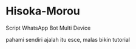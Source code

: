 # Hisoka-Morou
Script WhatsApp Bot Multi Device


pahami sendiri ajalah itu esce, malas bikin tutorial
